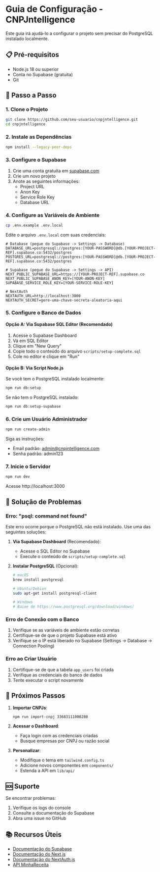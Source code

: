# Guia de Configuração - CNPJntelligence

Este guia irá ajudá-lo a configurar o projeto sem precisar do PostgreSQL instalado localmente.

## 📋 Pré-requisitos

- Node.js 18 ou superior
- Conta no Supabase (gratuita)
- Git

## 🚀 Passo a Passo

### 1. Clone o Projeto

```bash
git clone https://github.com/seu-usuario/cnpjntelligence.git
cd cnpjntelligence
```

### 2. Instale as Dependências

```bash
npm install --legacy-peer-deps
```

### 3. Configure o Supabase

1. Crie uma conta gratuita em [supabase.com](https://supabase.com)
2. Crie um novo projeto
3. Anote as seguintes informações:
   - Project URL
   - Anon Key
   - Service Role Key
   - Database URL

### 4. Configure as Variáveis de Ambiente

```bash
cp .env.example .env.local
```

Edite o arquivo `.env.local` com suas credenciais:

```env
# Database (pegue do Supabase -> Settings -> Database)
DATABASE_URL=postgresql://postgres:[YOUR-PASSWORD]@db.[YOUR-PROJECT-REF].supabase.co:5432/postgres
POSTGRES_URL=postgresql://postgres:[YOUR-PASSWORD]@db.[YOUR-PROJECT-REF].supabase.co:5432/postgres

# Supabase (pegue do Supabase -> Settings -> API)
NEXT_PUBLIC_SUPABASE_URL=https://[YOUR-PROJECT-REF].supabase.co
NEXT_PUBLIC_SUPABASE_ANON_KEY=[YOUR-ANON-KEY]
SUPABASE_SERVICE_ROLE_KEY=[YOUR-SERVICE-ROLE-KEY]

# NextAuth
NEXTAUTH_URL=http://localhost:3000
NEXTAUTH_SECRET=gere-uma-chave-secreta-aleatoria-aqui
```

### 5. Configure o Banco de Dados

#### Opção A: Via Supabase SQL Editor (Recomendado)

1. Acesse o Supabase Dashboard
2. Vá em SQL Editor
3. Clique em "New Query"
4. Copie todo o conteúdo do arquivo `scripts/setup-complete.sql`
5. Cole no editor e clique em "Run"

#### Opção B: Via Script Node.js

Se você tem o PostgreSQL instalado localmente:
```bash
npm run db:setup
```

Se não tem o PostgreSQL instalado:
```bash
npm run db:setup-supabase
```

### 6. Crie um Usuário Administrador

```bash
npm run create-admin
```

Siga as instruções:
- Email padrão: admin@cnpjntelligence.com
- Senha padrão: admin123

### 7. Inicie o Servidor

```bash
npm run dev
```

Acesse http://localhost:3000

## 🔧 Solução de Problemas

### Erro: "psql: command not found"

Este erro ocorre porque o PostgreSQL não está instalado. Use uma das seguintes soluções:

1. **Via Supabase Dashboard** (Recomendado):
   - Acesse o SQL Editor no Supabase
   - Execute o conteúdo de `scripts/setup-complete.sql`

2. **Instalar PostgreSQL** (Opcional):
   ```bash
   # macOS
   brew install postgresql

   # Ubuntu/Debian
   sudo apt-get install postgresql-client

   # Windows
   # Baixe de https://www.postgresql.org/download/windows/
   ```

### Erro de Conexão com o Banco

1. Verifique se as variáveis de ambiente estão corretas
2. Certifique-se de que o projeto Supabase está ativo
3. Verifique se o IP está liberado no Supabase (Settings -> Database -> Connection Pooling)

### Erro ao Criar Usuário

1. Certifique-se de que a tabela `app_users` foi criada
2. Verifique as credenciais do banco de dados
3. Tente executar o script novamente

## 📝 Próximos Passos

1. **Importar CNPJs**:
   ```bash
   npm run import-cnpj 33683111000280
   ```

2. **Acessar o Dashboard**:
   - Faça login com as credenciais criadas
   - Busque empresas por CNPJ ou razão social

3. **Personalizar**:
   - Modifique o tema em `tailwind.config.ts`
   - Adicione novos componentes em `components/`
   - Estenda a API em `lib/api/`

## 🆘 Suporte

Se encontrar problemas:

1. Verifique os logs do console
2. Consulte a documentação do Supabase
3. Abra uma issue no GitHub

## 📚 Recursos Úteis

- [Documentação do Supabase](https://supabase.com/docs)
- [Documentação do Next.js](https://nextjs.org/docs)
- [Documentação do NextAuth.js](https://next-auth.js.org)
- [API MinhaReceita](https://minhareceita.org)